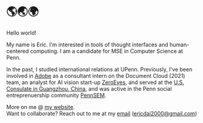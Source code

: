 # 🌎🌏🌍 

Hello world! </br>

My name is Eric. I'm interested in tools of thought interfaces and human-centered computing. I am a candidate for MSE in Computer Science at Penn. </br>

In the past, I studied international relations at UPenn. Previously, I've been involved in [Adobe](http://github.com/adobe) as a consultant intern on the Document Cloud (2021) team, an analyst for AI vision start-up [ZeroEyes](https://zeroeyes.com/), and served at the [U.S. Consulate in Guangzhou, China](https://china.usembassy-china.org.cn/embassy-consulates/guangzhou/), and was active in the Penn social entreprenuership community [PennSEM](https://www.pennsem.org/).

More on me @ [my website](https://www.ericdai.me/). </br>
Want to collaborate? Reach out to me at my [email](mailto:ericdai2000@gmail.com) (ericdai2000@gmail.com) </br>

<!--
**ericdai5/ericdai5** is a ✨ _special_ ✨ repository because its `README.md` (this file) appears on your GitHub profile.

Here are some ideas to get you started:

- 🔭 I’m currently working on ...
- 🌱 I’m currently learning ...
- 👯 I’m looking to collaborate on ...
- 🤔 I’m looking for help with ...
- 💬 Ask me about ...
- 📫 How to reach me: ...
- 😄 Pronouns: ...
- ⚡ Fun fact: ...
-->
